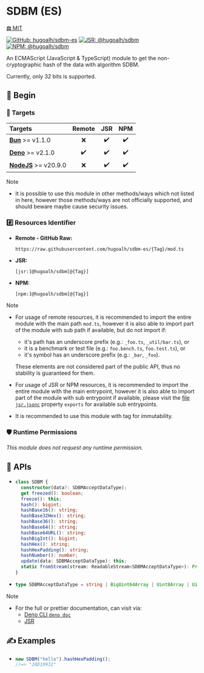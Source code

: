 # SDBM (ES)

[**⚖️** MIT](./LICENSE.md)

[![GitHub: hugoalh/sdbm-es](https://img.shields.io/github/v/release/hugoalh/sdbm-es?label=hugoalh/sdbm-es&labelColor=181717&logo=github&logoColor=ffffff&sort=semver&style=flat "GitHub: hugoalh/sdbm-es")](https://github.com/hugoalh/sdbm-es)
[![JSR: @hugoalh/sdbm](https://img.shields.io/jsr/v/@hugoalh/sdbm?label=@hugoalh/sdbm&labelColor=F7DF1E&logo=jsr&logoColor=000000&style=flat "JSR: @hugoalh/sdbm")](https://jsr.io/@hugoalh/sdbm)
[![NPM: @hugoalh/sdbm](https://img.shields.io/npm/v/@hugoalh/sdbm?label=@hugoalh/sdbm&labelColor=CB3837&logo=npm&logoColor=ffffff&style=flat "NPM: @hugoalh/sdbm")](https://www.npmjs.com/package/@hugoalh/sdbm)

An ECMAScript (JavaScript & TypeScript) module to get the non-cryptographic hash of the data with algorithm SDBM.

Currently, only 32 bits is supported.

## 🔰 Begin

### 🎯 Targets

| **Targets** | **Remote** | **JSR** | **NPM** |
|:--|:-:|:-:|:-:|
| **[Bun](https://bun.sh/)** >= v1.1.0 | ❌ | ✔️ | ✔️ |
| **[Deno](https://deno.land/)** >= v2.1.0 | ✔️ | ✔️ | ✔️ |
| **[NodeJS](https://nodejs.org/)** >= v20.9.0 | ❌ | ✔️ | ✔️ |

> [!NOTE]
> - It is possible to use this module in other methods/ways which not listed in here, however those methods/ways are not officially supported, and should beware maybe cause security issues.

### #️⃣ Resources Identifier

- **Remote - GitHub Raw:**
  ```
  https://raw.githubusercontent.com/hugoalh/sdbm-es/{Tag}/mod.ts
  ```
- **JSR:**
  ```
  [jsr:]@hugoalh/sdbm[@{Tag}]
  ```
- **NPM:**
  ```
  [npm:]@hugoalh/sdbm[@{Tag}]
  ```

> [!NOTE]
> - For usage of remote resources, it is recommended to import the entire module with the main path `mod.ts`, however it is also able to import part of the module with sub path if available, but do not import if:
>
>   - it's path has an underscore prefix (e.g.: `_foo.ts`, `_util/bar.ts`), or
>   - it is a benchmark or test file (e.g.: `foo.bench.ts`, `foo.test.ts`), or
>   - it's symbol has an underscore prefix (e.g.: `_bar`, `_foo`).
>
>   These elements are not considered part of the public API, thus no stability is guaranteed for them.
> - For usage of JSR or NPM resources, it is recommended to import the entire module with the main entrypoint, however it is also able to import part of the module with sub entrypoint if available, please visit the [file `jsr.jsonc`](./jsr.jsonc) property `exports` for available sub entrypoints.
> - It is recommended to use this module with tag for immutability.

### 🛡️ Runtime Permissions

*This module does not request any runtime permission.*

## 🧩 APIs

- ```ts
  class SDBM {
    constructor(data?: SDBMAcceptDataType);
    get freezed(): boolean;
    freeze(): this;
    hash(): bigint;
    hashBase16(): string;
    hashBase32Hex(): string;
    hashBase36(): string;
    hashBase64(): string;
    hashBase64URL(): string;
    hashBigInt(): bigint;
    hashHex(): string;
    hashHexPadding(): string;
    hashNumber(): number;
    update(data: SDBMAcceptDataType): this;
    static fromStream(stream: ReadableStream<SDBMAcceptDataType>): Promise<SDBM>;
  }
  ```
- ```ts
  type SDBMAcceptDataType = string | BigUint64Array | Uint8Array | Uint16Array | Uint32Array;
  ```

> [!NOTE]
> - For the full or prettier documentation, can visit via:
>   - [Deno CLI `deno doc`](https://docs.deno.com/runtime/reference/cli/documentation_generator/)
>   - [JSR](https://jsr.io/@hugoalh/sdbm)

## ✍️ Examples

- ```ts
  new SDBM("hello").hashHexPadding();
  //=> "28D19932"
  ```
